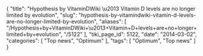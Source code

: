 {
    "title": "Hypothesis by VitaminDWiki \u2013 Vitamin D levels are no longer limited by evolution",
    "slug": "hypothesis-by-vitamindwiki-vitamin-d-levels-are-no-longer-limited-by-evolution",
    "aliases": [
        "/Hypothesis+by+VitaminDWiki+\u2013+Vitamin+D+levels+are+no+longer+limited+by+evolution",
        "/5122"
    ],
    "tiki_page_id": 5122,
    "date": "2014-03-02",
    "categories": [
        "Top news",
        "Optimum"
    ],
    "tags": [
        "Optimum",
        "Top news"
    ]
}